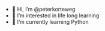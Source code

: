 - 👋 Hi, I’m @peterkorteweg
- 👀 I’m interested in life long learning
- 🌱 I’m currently learning Python

<!---
peterkorteweg/peterkorteweg is a ✨ special ✨ repository because its `README.md` (this file) appears on your GitHub profile.
You can click the Preview link to take a look at your changes.
--->
